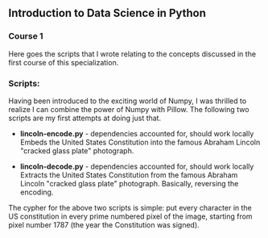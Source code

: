 ## Introduction to Data Science in Python
### Course 1

Here goes the scripts that I wrote relating to the concepts discussed
in the first course of this specialization.  

### Scripts:
Having been introduced to the exciting world of Numpy, I was thrilled
to realize I can combine the power of Numpy with Pillow. The following
two scripts are my first attempts at doing just that.  

- **lincoln-encode.py** - dependencies accounted for, should work locally
Embeds the United States Constitution into the famous Abraham Lincoln
"cracked glass plate" photograph.  

- **lincoln-decode.py** - dependencies accounted for, should work locally
Extracts the United States Constitution from the famous Abraham Lincoln
"cracked glass plate" photograph. Basically, reversing the encoding.  

The cypher for the above two scripts is simple: put every character in
the US constitution in every prime numbered pixel of the image, starting
from pixel number 1787 (the year the Constitution was signed).  